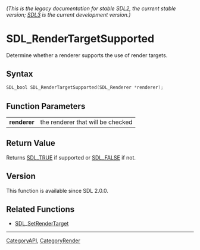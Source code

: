###### (This is the legacy documentation for stable SDL2, the current stable version; [SDL3](https://wiki.libsdl.org/SDL3/) is the current development version.)
# SDL_RenderTargetSupported

Determine whether a renderer supports the use of render targets.

## Syntax

```c
SDL_bool SDL_RenderTargetSupported(SDL_Renderer *renderer);

```

## Function Parameters

|                  |                                   |
| ---------------- | --------------------------------- |
| **renderer**     | the renderer that will be checked |

## Return Value

Returns [SDL_TRUE](SDL_TRUE) if supported or [SDL_FALSE](SDL_FALSE) if not.

## Version

This function is available since SDL 2.0.0.

## Related Functions

* [SDL_SetRenderTarget](SDL_SetRenderTarget)

----
[CategoryAPI](CategoryAPI), [CategoryRender](CategoryRender)

